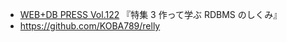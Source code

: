 - [WEB+DB PRESS Vol.122](https://www.amazon.co.jp/dp/B092Q8SKDB/) 『特集 3 作って学ぶ RDBMS のしくみ』
- https://github.com/KOBA789/relly
